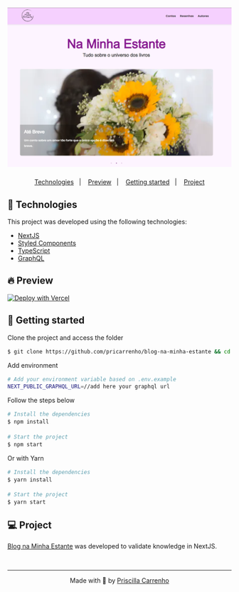 <h1 align="center">
    <img alt="Na Minha Estante" title="Na Minha Estante" src=".github/assets/naMinhaEstante.png" />
</h1>

<p align="center">
  <a href="#-technologies">Technologies</a>&nbsp;&nbsp;&nbsp;|&nbsp;&nbsp;&nbsp;
  <a href="#-preview">Preview</a>&nbsp;&nbsp;&nbsp;|&nbsp;&nbsp;&nbsp;
  <a href="#-Getting-started">Getting started</a>&nbsp;&nbsp;&nbsp;|&nbsp;&nbsp;&nbsp;
  <a href="#-project">Project</a>
</p>

## 🧪 Technologies

This project was developed using the following technologies:

- [NextJS](https://nextjs.org/)
- [Styled Components](https://styled-components.com/)
- [TypeScript](https://www.typescriptlang.org/)
- [GraphQL](https://graphql.org/)

## 🔥 Preview

[![Deploy with Vercel](https://vercel.com/button)](https://blog-na-minha-estante.pricarrenho.com.br)

## 🚀 Getting started

Clone the project and access the folder

```bash
$ git clone https://github.com/pricarrenho/blog-na-minha-estante && cd blog-na-minha-estante
```

Add environment

```bash
# Add your environment variable based on .env.example
NEXT_PUBLIC_GRAPHQL_URL=//add here your graphql url

```

Follow the steps below

```bash
# Install the dependencies
$ npm install

# Start the project
$ npm start

```

Or with Yarn

```bash
# Install the dependencies
$ yarn install

# Start the project
$ yarn start

```

## 💻 Project

[Blog na Minha Estante](https://blog-na-minha-estante.pricarrenho.com.br) was developed to validate knowledge in NextJS.

<br/>

---

<p align="center">
Made with 💜 by <a href="https://www.pricarrenho.com.br">Priscilla Carrenho</a> 
</p>
